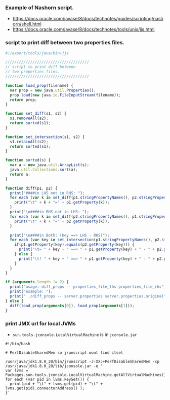 ### Example of Nashorn script.
* <https://docs.oracle.com/javase/8/docs/technotes/guides/scripting/nashorn/shell.html>
* <https://docs.oracle.com/javase/8/docs/technotes/tools/unix/jjs.html>

### script to print diff between two properties files.

```javascript
#!/export/tools/java/bin/jjs

/////////////////////////////////////
// script to print diff between
// two properties files.
/////////////////////////////////////

function load_prop(filename) {
  var prop = new java.util.Properties();
  prop.load(new java.io.FileInputStream(filename));
  return prop;
}

function set_diff(s1, s2) {
  s1.removeAll(s2);
  return sorted(s1);
}

function set_intersection(s1, s2) {
  s1.retainAll(s2);
  return sorted(s1);
}

function sorted(s) {
  var a = new java.util.ArrayList(s);
  java.util.Collections.sort(a);
  return a;
}

function diff(p1, p2) {
  print("####in LHS not in RHS: ");
  for each (var k in set_diff(p1.stringPropertyNames(), p2.stringPropertyNames())) {
    print("\t" + k + "=" + p1.getProperty(k));
  }
  print("\n####in RHS not in LHS: ");
  for each (var k in set_diff(p2.stringPropertyNames(), p1.stringPropertyNames())) {
    print("\t" + k + "=" + p2.getProperty(k));
  }

  print("\n####in Both: (key ==> LHS - RHS)");
  for each (var key in set_intersection(p1.stringPropertyNames(), p2.stringPropertyNames())) {
    if(p1.getProperty(key).equals(p2.getProperty(key))) {
      print("\t= " + key + " ==> " + p1.getProperty(key) + " - " + p2.getProperty(key));
    } else {
      print("\t! " + key + " ==> " + p1.getProperty(key) + " - " + p2.getProperty(key));
    }
  }
}

if (arguments.length != 2) {
  print("usage: diff_props -- properties_file_lhs properties_file_rhs");
  print("example: ");
  print(" ./diff_props -- server.properties server.properties.original");
} else {
  diff(load_prop(arguments[0]), load_prop(arguments[1]));
}
```

### print JMX url for local JVMs

* `sun.tools.jconsole.LocalVirtualMachine` is in `jconsole.jar`

```
#!/bin/bash

# PerfDisableSharedMem so jrunscript wont find itsel

/usr/java/jdk1.8.0_20/bin/jrunscript -J-XX:+PerfDisableSharedMem -cp /usr/java/jdk1.8.0_20/lib/jconsole.jar -e '
var lvms = Packages.sun.tools.jconsole.LocalVirtualMachine.getAllVirtualMachines()
for each (var pid in lvms.keySet()) {
  print(pid + "\t" + lvms.get(pid) + "\t" + lvms.get(pid).connectorAddress() );
}'
```
